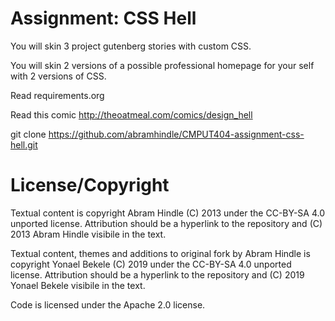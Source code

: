 Assignment: CSS Hell
====================

You will skin 3 project gutenberg stories with custom CSS.

You will skin 2 versions of a possible professional homepage for your
self with 2 versions of CSS.

Read requirements.org

Read this comic http://theoatmeal.com/comics/design_hell

git clone https://github.com/abramhindle/CMPUT404-assignment-css-hell.git

License/Copyright
=================

Textual content is copyright Abram Hindle (C) 2013 under the CC-BY-SA
4.0 unported license. Attribution should be a hyperlink to the
repository and (C) 2013 Abram Hindle visibile in the text.


Textual content, themes and additions to original fork by Abram Hindle is copyright Yonael Bekele (C) 2019 under the CC-BY-SA
4.0 unported license. Attribution should be a hyperlink to the
repository and (C) 2019 Yonael Bekele visibile in the text.

Code is licensed under the Apache 2.0 license.


